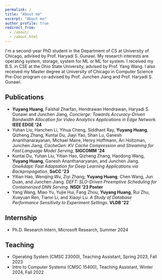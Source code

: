 ```yaml
---
permalink: /
title: "About me"
excerpt: "About me"
author_profile: true
redirect_from: 
  - /about/
  - /about.html
---
```

I'm a second-year PhD student in the Department of CS at University of Chicago,
advised by Prof. Haryadi S. Gunawi. My research interests are operating system,
storage, system for ML or ML for system. I received my B.S. in CSE at the Ohio
State University, advised by Prof. Yang Wang. I also received my Master degree
at University of Chicago in Computer Science Pre-Doc program co-advised by
Prof. Junchen Jiang and Prof. Haryadi S. Gunawi.


## Publications
- **Yuyang Huang**, Faishal Zharfan, Hendrawan Hendrawan, Haryadi S. Gunawi and
  Junchen Jiang, *Concierge: Towards Accuracy-Driven Bandwidth Allocation for
  Video Analytics Applications in Edge Network.* **IEEE EDGE '24**
- Yuhan Liu, Hanchen Li, Yihua Cheng, Siddhant Ray, **Yuyang Huang**, Qizheng
  Zhang, Kuntai Du, Jiayi Yao, Shan Lu, Ganesh Ananthanarayanan, Michael Maire,
  Henry Hoffmann, Ari Holtzman, Junchen Jiang, *CacheGen: KV Cache Compression
  and Streaming for Fast Language Model Serving*, **SIGCOMM '24**
- Kuntai Du, Yuhan Liu, Yitian Hao, Qizheng Zhang, Haodong Wang, **Yuyang
  Huang**, Ganesh Ananthanaryanan, and Junchen Jiang. *OneAdapt: Fast
  Adaptation for Deep Learning Applications via Backpropagation.* **SoCC '23**
- Yitian Hao, Wenqing Wu, Ziyi Zhang, **Yuyang Huang**, Chen Wang, Jun Duan,
  and Junchen Jiang. *DEFT: SLO-Driven Preemptive Scheduling for Containerized
  DNN Serving.* **NSDI '23 Poster**
- Yang Wang, Miao Yu, Yujie Hui, Fang Zhou, **Yuyang Huang**, Rui Zhu, Xueyuan
  Ren, Tianxi Li, and Xiaoyi Lu. *A Study of Database Performance Sensitivity
  to Experiment Settings.* **VLDB '22**


## Internship
- Ph.D. Research Intern, Microsoft Research, Summer 2024 


## Teaching
- Operating System (CMSC 23000), Teaching Assistant, Spring 2023, Fall 2023
- Intro to Computer Systems (CMSC 15400), Teaching Assistant, Winter 2024, Fall 2022
